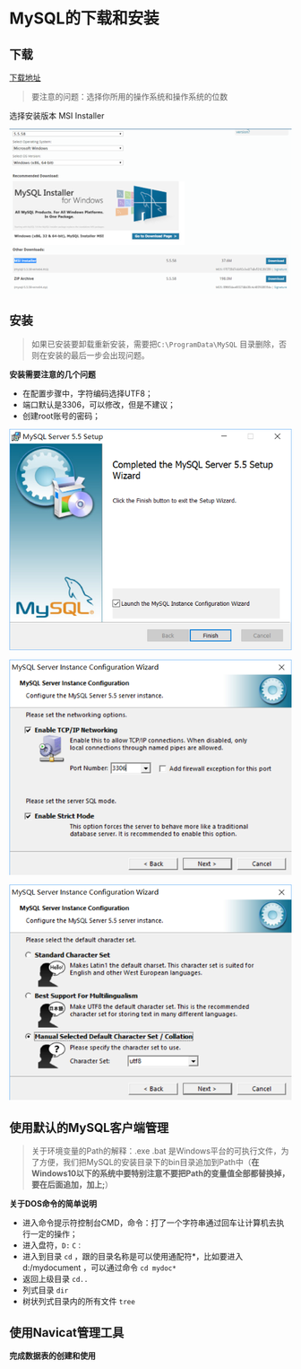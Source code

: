 # MySQL的下载和安装

## 下载

[下载地址](https://dev.mysql.com/downloads/mysql/)

> 要注意的问题：选择你所用的操作系统和操作系统的位数

选择安装版本 MSI Installer

![](/assets/001.png)

## 安装

> 如果已安装要卸载重新安装，需要把`C:\ProgramData\MySQL` 目录删除，否则在安装的最后一步会出现问题。

**安装需要注意的几个问题**

- 在配置步骤中，字符编码选择UTF8；
- 端口默认是3306，可以修改，但是不建议；
- 创建root账号的密码；

![](/assets/002.png)

![](/assets/003.png)

![](/assets/004.png)

## 使用默认的MySQL客户端管理

> 关于环境变量的Path的解释：.exe .bat 是Windows平台的可执行文件，为了方便，我们把MySQL的安装目录下的bin目录追加到Path中（**在Windows10以下的系统中要特别注意不要把Path的变量值全部都替换掉，要在后面追加，加上;**）

**关于DOS命令的简单说明**

- 进入命令提示符控制台CMD，命令：打了一个字符串通过回车让计算机去执行一定的操作；
- 进入盘符，`D:` `C：`
- 进入到目录 `cd` ，跟的目录名称是可以使用通配符*，比如要进入 d:/mydocument ，可以通过命令 `cd mydoc*`
- 返回上级目录 `cd..`
- 列式目录 `dir`
- 树状列式目录内的所有文件 `tree`



## 使用Navicat管理工具

**完成数据表的创建和使用**





